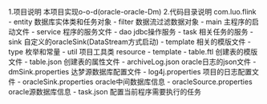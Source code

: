 1.项目说明
本项目实现o-o-d(oracle-oracle-Dm)
2.代码目录说明
com.luo.flink
       - entity 数据库实体类和任务对象
       - filter 数据流过滤数据对象
       - main   主程序的启动文件
       - service 程序的服务文件
         - dao  jdbc操作服务
         - task 相关任务的服务
       - sink   自定义的oracleSink(DataStream方式启动)
       - template 相关的模版文件
       - type   枚举和常量
       - util   项目工具类
resource
       - template
         - table.ftl 创建表的模版文件
         - table.json 创建表的属性文件
       - archiveLog.json oracle日志的json文件
       - dmSink.properties 达梦源数据库配置文件
       - log4j.properties  项目的日志配置文件
       - oracleSink.properties oracle中间数据库信息
       - oracleSource.properties oracle源数据库信息
       - task.json  配置当前程序需要执行的任务